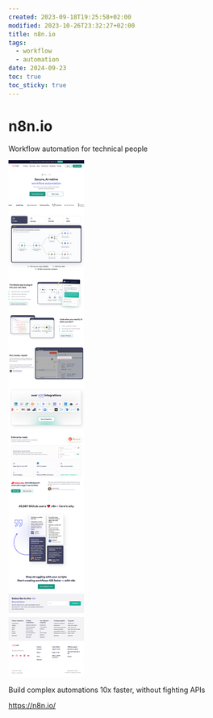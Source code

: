```yaml
---
created: 2023-09-18T19:25:58+02:00
modified: 2023-10-26T23:32:27+02:00
title: n8n.io
tags:
  - workflow
  - automation
date: 2024-09-23
toc: true
toc_sticky: true
---
```



# n8n.io

Workflow automation for technical people

![](../_asset/2023-09-18-n8n_image_1.png)

Build complex automations 10x faster, without fighting APIs

<https://n8n.io/>
